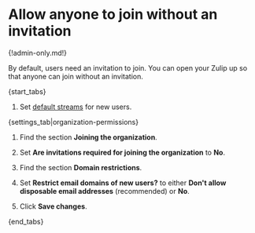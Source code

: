 # Allow anyone to join without an invitation

{!admin-only.md!}

By default, users need an invitation to join. You can open your Zulip
up so that anyone can join without an invitation.

{start_tabs}

1. Set [default streams](/help/set-default-streams-for-new-users) for new users.

{settings_tab|organization-permissions}

1. Find the section **Joining the organization**.

1. Set **Are invitations required for joining the organization** to **No**.

1. Find the section **Domain restrictions**.

1. Set **Restrict email domains of new users?** to either
   **Don't allow disposable email addresses** (recommended) or **No**.

1. Click **Save changes**.

{end_tabs}
